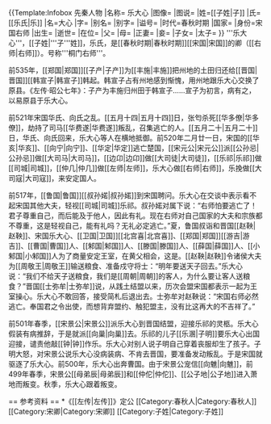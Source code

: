 {{Template:Infobox 先秦人物
|名称= 乐大心
|图像=
|图说=
|姓=[[子姓|子]]
|氏=[[乐氏|乐]]
|名=大心
|字=
|别名=
|别字=
|谥号=
|时代=春秋时期
|国家=
|身份=宋国右师
|出生=
|逝世=
|在位=
|父=
|母=
|正妻=
|妾=
|子女=
|太子=
}}
'''乐大心'''，[[子姓|'''子'''姓]]，乐氏，是[[春秋时期|春秋时期]][[宋国|宋国]]的卿（[[右师|右师]]）。号称'''桐门右师'''。

前535年，[[郑国|郑国]][[子产|子产]]为[[丰施|丰施]]把州地的土田归还给[[晋国|晋国]][[韩宣子|韩宣子]]韩起。韩宣子占有州地感到惭愧，用州地跟乐大心交换了原县。<ref>《左传·昭公七年》：子产为丰施归州田于韩宣子……宣子为初言，病有之，以易原县于乐大心。</ref>

前521年宋国华氏、向氏之乱。[[五月十四|五月十四]]日，张匄杀死[[华多僚|华多僚]]，劫持了司马[[华费遂|华费遂]]叛乱，召集逃亡的人。[[五月二十|五月二十]]日，华氏、向氏回来，乐大心等人在横地抵御。前520年二月廿一日，宋国的[[华亥|华亥]]、[[向宁|向宁]]、[[华定|华定]]逃亡楚国，[[宋元公|宋元公]]派[[公孙忌|公孙忌]]做[[大司马|大司马]]，[[边卬|边卬]]做[[大司徒|大司徒]]，[[乐祁|乐祁]]做[[司城|司城]]，[[仲几|仲几]]做[[左师|左师]]，乐大心做[[右师|右师]]，乐挽做[[大司寇|大司寇]]，来安定国人。

前517年，[[鲁国|鲁国]][[叔孙婼|叔孙婼]]到宋国聘问。乐大心在交谈中表示看不起宋国其他大夫，轻视[[司城|司城]]乐祁。叔孙婼对属下说：“右师怕要逃亡了！君子尊重自己，而后能及于他人，因此有礼。现在右师对自己国家的大夫和宗族都不尊重，这是轻视自己，能有礼吗？无礼必定逃亡。”夏，鲁国叔诣和晋国[[赵鞅|赵鞅]]、宋国乐大心、[[卫国|卫国]][[北宫喜|北宫喜]]、[[郑国|郑国]][[游吉|游吉]]、[[曹国|曹国]]人、[[邾国|邾国]]人、[[滕国|滕国]]人、[[薛国|薛国]]人、[[小邾国|小邾国]]人为了商量安定王室，在黄父相会，这是。[[赵鞅|赵鞅]]令诸侯大夫为[[周敬王|周敬王]]输送粮食、准备戍守将士：“明年要送天子回去。”乐大心说：“我们不给天子送粮食，我们是[[周朝|周朝]]的客人，为什么要让客人送粮食？”晋国[[士弥牟|士弥牟]]说，从践土结盟以来，历次会盟宋国都表示一起为王室操心。乐大心不敢回答，接受简札后退出去。士弥牟对赵鞅说：“宋国右师必然逃亡。奉国君之令出使，而想背弃盟约、触犯盟主，没有比这再大的不吉祥了。” 

前501年春季，[[宋景公|宋景公]]派乐大心到晋国结盟，迎接乐祁的灵柩。乐大心假装有病推辞，于是就派[[向巢|向巢]]去。乐祁的儿子[[乐溷|子明]]要乐大心出国迎接，谴责他敲[[钟|钟]]作乐。乐大心对别人说子明自己穿着丧服却生了孩子。子明大怒，对宋景公说乐大心没病装病、不肯去晋国，要准备发动叛乱。于是宋国就驱逐了乐大心。前500年，乐大心出奔曹国。由于宋景公宠信[[向魋|向魋]]，前499年春季，宋景公[[母弟辰|母弟辰]]和[[仲佗|仲佗]]、[[公子地|公子地]]进入萧地而叛变。秋季，乐大心跟着叛变。 

== 参考资料 ==
<references/>
*《[[左传|左传]]》定公
[[Category:春秋人|Category:春秋人]]
[[Category:宋卿|Category:宋卿]]
[[Category:子姓|Category:子姓]]